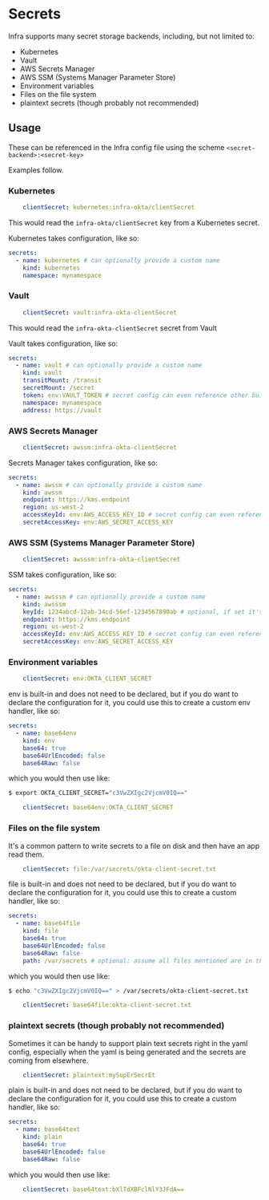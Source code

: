 # Secrets

Infra supports many secret storage backends, including, but not limited to:

- Kubernetes
- Vault
- AWS Secrets Manager
- AWS SSM (Systems Manager Parameter Store)
- Environment variables
- Files on the file system
- plaintext secrets (though probably not recommended)

## Usage

These can be referenced in the Infra config file using the scheme `<secret-backend>:<secret-key>`

Examples follow.

### Kubernetes

```yaml
    clientSecret: kubernetes:infra-okta/clientSecret
```

This would read the `infra-okta/clientSecret` key from a Kubernetes secret.

Kubernetes takes configuration, like so:

```yaml
secrets:
  - name: kubernetes # can optionally provide a custom name
    kind: kubernetes
    namespace: mynamespace
```

### Vault

```yaml
    clientSecret: vault:infra-okta-clientSecret
```

This would read the `infra-okta-clientSecret` secret from Vault

Vault takes configuration, like so:

```yaml
secrets:
  - name: vault # can optionally provide a custom name
    kind: vault
    transitMount: /transit
    secretMount: /secret
    token: env:VAULT_TOKEN # secret config can even reference other built-in secret types, like env
    namespace: mynamespace
    address: https://vault
```

### AWS Secrets Manager

```yaml
    clientSecret: awssm:infra-okta-clientSecret
```

Secrets Manager takes configuration, like so:

```yaml
secrets:
  - name: awssm # can optionally provide a custom name
    kind: awssm
    endpoint: https://kms.endpoint
    region: us-west-2
    accessKeyId: env:AWS_ACCESS_KEY_ID # secret config can even reference other built-in secret types, like env
    secretAccessKey: env:AWS_SECRET_ACCESS_KEY
```

### AWS SSM (Systems Manager Parameter Store)

```yaml
    clientSecret: awsssm:infra-okta-clientSecret
```

SSM takes configuration, like so:

```yaml
secrets:
  - name: awsssm # can optionally provide a custom name
    kind: awsssm
    keyId: 1234abcd-12ab-34cd-56ef-1234567890ab # optional, if set it's the KMS key that should be used for decryption
    endpoint: https://kms.endpoint
    region: us-west-2
    accessKeyId: env:AWS_ACCESS_KEY_ID # secret config can even reference other built-in secret types, like env
    secretAccessKey: env:AWS_SECRET_ACCESS_KEY
```

### Environment variables

```yaml
    clientSecret: env:OKTA_CLIENT_SECRET
```

env is built-in and does not need to be declared, but if you do want to declare the configuration for it, you could use this to create a custom env handler, like so:

```yaml
secrets:
  - name: base64env
    kind: env
    base64: true
    base64UrlEncoded: false
    base64Raw: false
```

which you would then use like:

```bash
$ export OKTA_CLIENT_SECRET="c3VwZXIgc2VjcmV0IQ=="
```

```yaml
    clientSecret: base64env:OKTA_CLIENT_SECRET
```

### Files on the file system

It's a common pattern to write secrets to a file on disk and then have an app read them.

```yaml
    clientSecret: file:/var/secrets/okta-client-secret.txt
```

file is built-in and does not need to be declared, but if you do want to declare the configuration for it, you could use this to create a custom handler, like so:

```yaml
secrets:
  - name: base64file
    kind: file
    base64: true
    base64UrlEncoded: false
    base64Raw: false
    path: /var/secrets # optional: assume all files mentioned are in this root directory
```

which you would then use like:

```bash
$ echo "c3VwZXIgc2VjcmV0IQ==" > /var/secrets/okta-client-secret.txt
```

```yaml
    clientSecret: base64file:okta-client-secret.txt
```

### plaintext secrets (though probably not recommended)

Sometimes it can be handy to support plain text secrets right in the yaml config, especially when the yaml is being generated and the secrets are coming from elsewhere.

```yaml
    clientSecret: plaintext:mySupErSecrEt
```

plain is built-in and does not need to be declared, but if you do want to declare the configuration for it, you could use this to create a custom handler, like so:

```yaml
secrets:
  - name: base64text
    kind: plain
    base64: true
    base64UrlEncoded: false
    base64Raw: false
```

which you would then use like:

```yaml
    clientSecret: base64text:bXlTdXBFclNlY3JFdA==
```
